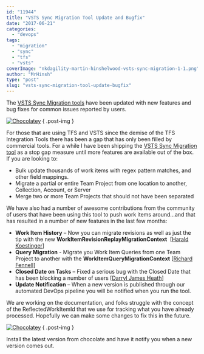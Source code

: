 ```yaml
---
id: "11944"
title: "VSTS Sync Migration Tool Update and Bugfix"
date: "2017-06-21"
categories: 
  - "devops"
tags: 
  - "migration"
  - "sync"
  - "tfs"
  - "vsts"
coverImage: "nkdagility-martin-hinshelwood-vsts-sync-migration-1-1.png"
author: "MrHinsh"
type: "post"
slug: "vsts-sync-migration-tool-update-bugfix"
---
```


The [VSTS Sync Migration tools](https://marketplace.visualstudio.com/items?itemName=nkdagility.vsts-sync-migration) have been updated with new features and bug fixes for common issues reported by users.

[![Chocolatey](https://camo.githubusercontent.com/30eda87c074e892c7b2126ffd0e6b1d3da7f710d/68747470733a2f2f696d672e736869656c64732e696f2f63686f636f6c617465792f762f767374732d73796e632d6d69677261746f722e737667)](https://chocolatey.org/packages/vsts-sync-migrator/)
{ .post-img }

For those that are using TFS and VSTS since the demise of the TFS Integration Tools there has been a gap that has only been filled by commercial tools. For a while I have been shipping the [VSTS Sync Migration tool](https://marketplace.visualstudio.com/items?itemName=nkdagility.vsts-sync-migration) as a stop gap measure until more features are available out of the box. If you are looking to:

- Bulk update thousands of work items with regex pattern matches, and other field mappings.
- Migrate a partial or entire Team Project from one location to another, Collection, Account, or Server
- Merge two or more Team Projects that should not have been separated

We have also had a number of awesome contributions from the community of users that have been using this tool to push work items around…and that has resulted in a number of new features in the last few months:

- **Work Item History** – Now you can migrate revisions as well as just the tip with the new **WorkItemRevisionReplayMigrationContext**  \[[Harald Koestinger](https://github.com/hkoestin)\]
- **Query Migration** - Migrate you Work Item Queries from one Team Project to another with the **WorkItemQueryMigrationContext** \[[Richard Fennell](https://github.com/rfennell)\]
- **Closed Date on Tasks** – Fixed a serious bug with the Closed Date that has been blocking a number of users \[[Darryl James Heath](https://github.com/darryljamesheath)\]
- **Update Notification** – When a new version is published through our automated DevOps pipeline you will be notified when you run the tool.

We are working on the documentation, and folks struggle with the concept of the ReflectedWorkItemId that we use for tracking what you have already processed. Hopefully we can make some changes to fix this in the future.

[![Chocolatey](https://camo.githubusercontent.com/30eda87c074e892c7b2126ffd0e6b1d3da7f710d/68747470733a2f2f696d672e736869656c64732e696f2f63686f636f6c617465792f762f767374732d73796e632d6d69677261746f722e737667)](https://chocolatey.org/packages/vsts-sync-migrator/)
{ .post-img }

Install the latest version from chocolate and have it notify you when a new version comes out.


